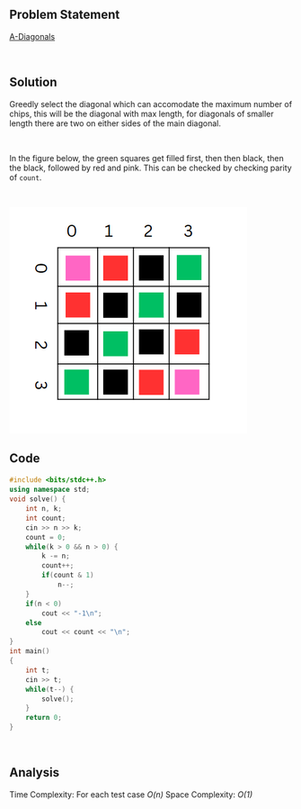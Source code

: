 ## Problem Statement
[A-Diagonals](https://codeforces.com/problemset/problem/1995/A)

<br>

## Solution
Greedly select the diagonal which can accomodate the maximum number of chips, this will be the diagonal with max length, for diagonals of smaller length there are two on either sides of the main diagonal. 

<br>

In the figure below, the green squares get filled first, then then black, then the black, followed by red and pink.
This can be checked by checking parity of `count`.

<br>

![checkered board](img.png)

## Code
```cpp
#include <bits/stdc++.h>
using namespace std;
void solve() {
    int n, k;
    int count;
    cin >> n >> k;
    count = 0;
    while(k > 0 && n > 0) {
        k -= n;
        count++;
        if(count & 1)
            n--;
    }
    if(n < 0)
        cout << "-1\n";
    else
        cout << count << "\n";
}
int main() 
{
    int t;
    cin >> t;
    while(t--) {
        solve();
    }
    return 0;
}
```

<br>

## Analysis
Time Complexity: For each test case <i>O(n)</i>
Space Complexity: <i>O(1)</i>
